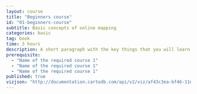 ```yaml
---
layout: course
title: "Beginners course"
id: "01-beginners-course"
subtitle: Basic concepts of online mapping
categories: basic
tag: book
time: 3 hours
description: A short paragraph with the key things that you will learn in this lesson.
prerequisite:
  - "Name of the required course 1"
  - "Name of the required course 1"
  - "Name of the required course 1"
published: true
vizjson: "http://documentation.cartodb.com/api/v2/viz/af43c3ea-bf46-11e3-8153-0edbca4b5057/viz.json"
---
```

